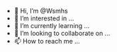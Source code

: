 - 👋 Hi, I’m @Wsmhs
- 👀 I’m interested in ...
- 🌱 I’m currently learning ...
- 💞️ I’m looking to collaborate on ...
- 📫 How to reach me ...

<!---
Wsmhs/Wsmhs is a ✨ special ✨ repository because its `README.md` (this file) appears on your GitHub profile.
You can click the Preview link to take a look at your changes.
--->
